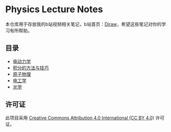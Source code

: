 # Physics Lecture Notes

本仓库用于存放我的b站视频相关笔记，b站首页：[Diraw](https://space.bilibili.com/3546387746654749)，希望这些笔记对你的学习有所帮助。

## 目录

- [电动力学](./电动力学/README.md)
- [积分的方法与技巧](./积分的方法与技巧/README.md)
- [原子物理](./原子物理/)
- [电工学](./电工学/)
- [光学](./光学/)
## 许可证

此项目采用 [Creative Commons Attribution 4.0 International (CC BY 4.0)](https://creativecommons.org/licenses/by/4.0/) 许可证。
